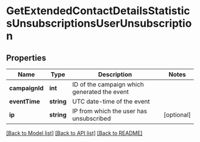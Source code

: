 # GetExtendedContactDetailsStatisticsUnsubscriptionsUserUnsubscription

## Properties
Name | Type | Description | Notes
------------ | ------------- | ------------- | -------------
**campaignId** | **int** | ID of the campaign which generated the event | 
**eventTime** | **string** | UTC date-time of the event | 
**ip** | **string** | IP from which the user has unsubscribed | [optional] 

[[Back to Model list]](../../README.md#documentation-for-models) [[Back to API list]](../../README.md#documentation-for-api-endpoints) [[Back to README]](../../README.md)


